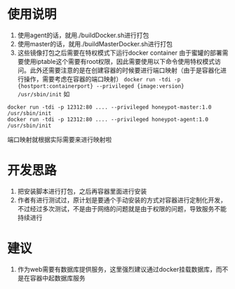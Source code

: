 # 使用说明
1. 使用agent的话，就用./buildDocker.sh进行打包
2. 使用master的话，就用./buildMasterDocker.sh进行打包
3. 这些镜像打包之后需要在特权模式下运行docker container
由于蜜罐的部署需要使用iptable这个需要有root权限，因此需要使用以下命令使用特权模式访问。此外还需要注意的是在创建容器的时候要进行端口映射（由于是容器化进行操作，需要考虑在容器的端口映射）
`docker run -tdi -p {hostport:containerport} --privileged {image:version} /usr/sbin/init`
如
```
docker run -tdi -p 12312:80 .... --privileged honeypot-master:1.0 /usr/sbin/init 
docker run -tdi -p 12312:80 .... --privileged honeypot-agent:1.0 /usr/sbin/init 
```
端口映射就根据实际需要来进行映射啦

# 开发思路
1. 把安装脚本进行打包，之后再容器里面进行安装
2. 作者有进行测试过，原计划是要通个手动安装的方式对容器进行定制化开发，不过经过多次测试，不是由于网络的问题就是由于权限的问题，导致服务不能持续进行

# 建议
1. 作为web需要有数据库提供服务，这里强烈建议通过docker挂载数据库，而不是在容器中起数据库服务

